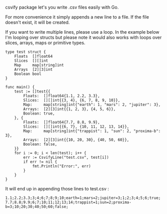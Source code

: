 csvify package let's you write .csv files easily with Go.

For more convenience it simply appends a new line to a file.
If the file doesn't exist, it will be created.

If you want to write multiple lines, please use a loop.
In the example below I'm looping over structs but please note it would also works with loops over slices, arrays, maps or primitive types.
```
type test struct {
	Floats  []float64
	Slices  [][]int
	Map     map[string]int
	Arrays  [2][3]int
	Boolean bool
}

func main() {
	test := []test{{
		Floats:  []float64{1.1, 2.2, 3.3},
		Slices:  [][]int{{3, 4}, {6, 7, 8, 9, 10}},
		Map:     map[string]int{"earth": 1, "mars": 2, "jupiter": 3},
		Arrays:  [2][3]int{{1, 2, 3}, {4, 5, 6}},
		Boolean: true,
	}, {
		Floats:  []float64{7.7, 8.8, 9.9},
		Slices:  [][]int{{6, 7}, {10, 11, 12, 13, 14}},
		Map:     map[string]int{"trappist": 1, "sun": 2, "proxima-b": 3},
		Arrays:  [2][3]int{{10, 20, 30}, {40, 50, 60}},
		Boolean: false,
	}}
	for i := 0; i < len(test); i++ {
		err := CsvifyLine("test.csv", test[i])
		if err != nil {
			fmt.Println("Error:", err)
		}
	}
}
```

It will end up in appending those lines to test.csv :

```
1.1;2.2;3.3;3;4;6;7;8;9;10;earth=1;mars=2;jupiter=3;1;2;3;4;5;6;true;
7.7;8.8;9.9;6;7;10;11;12;13;14;trappist=1;sun=2;proxima-b=3;10;20;30;40;50;60;false;
```